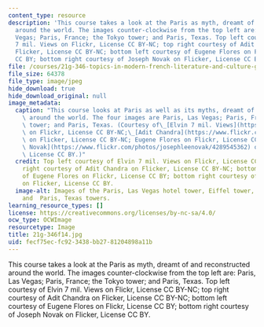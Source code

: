 ```yaml
---
content_type: resource
description: 'This course takes a look at the Paris as myth, dreamt of and reconstructed
  around the world. The images counter-clockwise from the top left are: Paris, Las
  Vegas; Paris, France; the Tokyo tower; and Paris, Texas. Top left courtesy of Elvin
  7 mil. Views on Flickr, License CC BY-NC; top right courtesy of Adit Chandra on
  Flicker, License CC BY-NC; bottom left courtesy of Eugene Flores on Flickr, License
  CC BY; bottom right courtesy of Joseph Novak on Flicker, License CC BY.'
file: /courses/21g-346-topics-in-modern-french-literature-and-culture-global-paris-fall-2014/fecf75ecfc923438bb2781204898a11b_21g-346f14.jpg
file_size: 64378
file_type: image/jpeg
hide_download: true
hide_download_original: null
image_metadata:
  caption: "This course looks at Paris as well as its myths, dreamt of and reconstructed\
    \ around the world. The four images are Paris, Las Vegas; Paris, France; the Tokyo\
    \ tower; and Paris, Texas. (Courtesy of\_[Elvin 7 mil. Views](https://www.flickr.com/photos/25228175@N08/3445843468/)\
    \ on Flickr, License CC BY-NC;\_[Adit Chandra](https://www.flickr.com/photos/aditchandra/2330224137)\
    \ on Flicker, License CC BY-NC; Eugene Flores on Flickr, License CC BY; [Joseph\
    \ Novak](https://www.flickr.com/photos/josephleenovak/4289545362) on Flicker,\
    \ License CC BY.)"
  credit: Top left courtesy of Elvin 7 mil. Views on Flickr, License CC BY-NC; top
    right courtesy of Adit Chandra on Flicker, License CC BY-NC; bottom left courtesy
    of Eugene Flores on Flickr, License CC BY; bottom right courtesy of Joseph Novak
    on Flicker, License CC BY.
  image-alt: Images of the Paris, Las Vegas hotel tower, Eiffel tower, and the Tokyo
    and  Paris, Texas towers.
learning_resource_types: []
license: https://creativecommons.org/licenses/by-nc-sa/4.0/
ocw_type: OCWImage
resourcetype: Image
title: 21g-346f14.jpg
uid: fecf75ec-fc92-3438-bb27-81204898a11b
---
```

This course takes a look at the Paris as myth, dreamt of and reconstructed around the world. The images counter-clockwise from the top left are: Paris, Las Vegas; Paris, France; the Tokyo tower; and Paris, Texas. Top left courtesy of Elvin 7 mil. Views on Flickr, License CC BY-NC; top right courtesy of Adit Chandra on Flicker, License CC BY-NC; bottom left courtesy of Eugene Flores on Flickr, License CC BY; bottom right courtesy of Joseph Novak on Flicker, License CC BY.